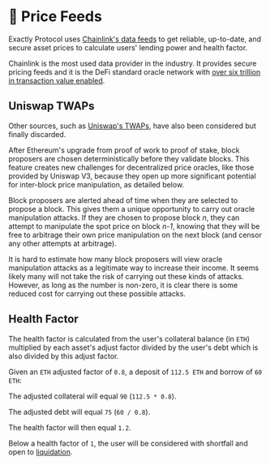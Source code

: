 # 🔮 Price Feeds

Exactly Protocol uses [Chainlink's data feeds](https://docs.chain.link/docs/using-chainlink-reference-contracts/) to get reliable, up-to-date, and secure asset prices to calculate users' lending power and health factor.

Chainlink is the most used data provider in the industry. It provides secure pricing feeds and it is the DeFi standard oracle network with [over six trillion in transaction value enabled](https://chain.link/).

## Uniswap TWAPs

Other sources, such as [Uniswap's TWAPs](https://docs.uniswap.org/protocol/concepts/V3-overview/oracle), have also been considered but finally discarded.

After Ethereum's upgrade from proof of work to proof of stake, block proposers are chosen deterministically before they validate blocks. This feature creates new challenges for decentralized price oracles, like those provided by Uniswap V3, because they open up more significant potential for inter-block price manipulation, as detailed below.

Block proposers are alerted ahead of time when they are selected to propose a block. This gives them a unique opportunity to carry out oracle manipulation attacks. If they are chosen to propose block _n_, they can attempt to manipulate the spot price on block _n-1_, knowing that they will be free to arbitrage their own price manipulation on the next block (and censor any other attempts at arbitrage).

It is hard to estimate how many block proposers will view oracle manipulation attacks as a legitimate way to increase their income. It seems likely many will not take the risk of carrying out these kinds of attacks. However, as long as the number is non-zero, it is clear there is some reduced cost for carrying out these possible attacks.

## Health Factor

The health factor is calculated from the user's collateral balance (in `ETH`) multiplied by each asset's adjust factor divided by the user's debt which is also divided by this adjust factor.

Given an `ETH` adjusted factor of `0.8`, a deposit of `112.5 ETH` and borrow of `60 ETH`:

The adjusted collateral will equal `90` (`112.5 * 0.8`).

The adjusted debt will equal `75` (`60 / 0.8`).

The health factor will then equal `1.2`.

Below a health factor of `1`, the user will be considered with shortfall and open to [liquidation](../getting-started/math-paper.md#6.-liquidations).
